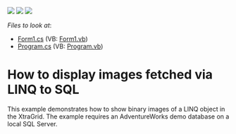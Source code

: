 <!-- default badges list -->
![](https://img.shields.io/endpoint?url=https://codecentral.devexpress.com/api/v1/VersionRange/128627713/19.1.3%2B)
[![](https://img.shields.io/badge/Open_in_DevExpress_Support_Center-FF7200?style=flat-square&logo=DevExpress&logoColor=white)](https://supportcenter.devexpress.com/ticket/details/E944)
[![](https://img.shields.io/badge/📖_How_to_use_DevExpress_Examples-e9f6fc?style=flat-square)](https://docs.devexpress.com/GeneralInformation/403183)
<!-- default badges end -->
<!-- default file list -->
*Files to look at*:

* [Form1.cs](./CS/PictureAndLinq/Form1.cs) (VB: [Form1.vb](./VB/PictureAndLinq/Form1.vb))
* [Program.cs](./CS/PictureAndLinq/Program.cs) (VB: [Program.vb](./VB/PictureAndLinq/Program.vb))
<!-- default file list end -->
# How to display images fetched via LINQ to SQL


<p>This example demonstrates how to show binary images of a LINQ object in the XtraGrid. The example requires an AdventureWorks demo database on a local SQL Server.</p>

<br/>


